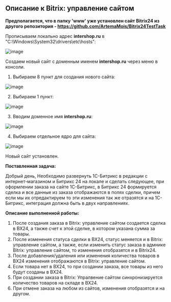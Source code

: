 ## Описание к Bitrix: управление сайтом

**Предполагается, что в папку 'www' уже установлен сайт Bitrix24 из другого репозитория - https://github.com/ArtemaMois/Bitrix24TestTask**

Прописываем локально адрес **intershop.ru** в "C:\Windows\System32\drivers\etc\hosts":

![image](https://github.com/user-attachments/assets/215f2339-838a-4625-93ad-e84bb3d8637f)




Создаем новый сайт с доменным именем **intershop.ru** через меню в консоли.

1. Выбираем 8 пункт для создания нового сайта:

![image](https://github.com/user-attachments/assets/ffbfb473-e8e6-479b-a946-efd9f012cbb9)

2. Выбираем 1 пункт:

![image](https://github.com/user-attachments/assets/11908d9a-fd54-4c85-abef-f6c07248dd6b)

3. Вводим доменное имя **intershop.ru**:  

![image](https://github.com/user-attachments/assets/1488d7f0-add2-4492-a890-cb13b410e817)

4. Выбираем отдельное ядро для сайта:

![image](https://github.com/user-attachments/assets/490a724e-4d3b-4f36-8bd4-931b89e474b5)

Новый сайт установлен.

**Поставленная задача:** 

Добрый день,
Необходимо развернуть 1С-Битрикс в редакции с интернет-магазином и Битрикс 24 на локале и сделать следующее,
при оформлении заказа на сайте 1С-Битрикс, в Битрикс 24 формируется сделка и все данные из заказа
отображаются в полях сделки, причем если мы их отредактируем то эти изменения так же отразятся и на 1С-Битрикс, интеграция должна быть в двух направлениях.


**Описание выполненной работы:** 
1. После создания заказа в Bitrix: управление сайтом создается сделка в BX24, а также счет к этой сделке, в котором указана сумма за товары.
2. После изменения статуса сделки в BX24, статус меняется и в Bitrix: управление сайтом, а также, если изменить статус заказа в адмнике Bitrix: управление сайтом, то изменения отобразятся и в Bitrix24. 
3. После добавления/удаления или изменения количества товаров в BX24 изменения отображаются в Bitrix: управление сайтом.
4. Если товара нет в BX24, то при создании заказа, все товары из него будут созданы в BX24.
5. При создании заказа в Bitrix: Упралвение сайтом синхронизируется количество товаров на складе в BX24.
6. При отмене заказа на любом из сайтов, изменения отобразятся и на другом. 
